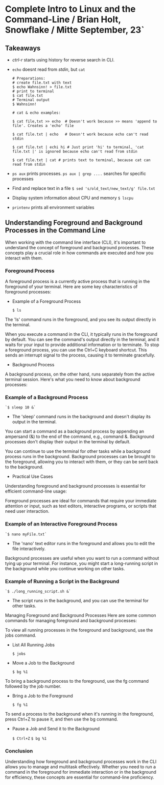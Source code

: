 # Complete Intro to Linux and the Command-Line / Brian Holt, Snowflake / Mitte September, 23`

## Takeaways

+ *ctrl-r* starts using  history for reverse search in CLI.
+ `echo` doesnt read from *stdin*, but `cat`
	```
	# Preparations:
	# create file.txt with text
	$ echo Wahnsinn! > file.txt
	# print to terminal
	$ cat file.txt
	# Terminal output
	$ Wahnsinn!
	
	# cat & echo examples:
	
	$ cat file,txt >> echo 	# Doesn't work because >> means 'append to file'. Creates a 'echo' file
	
	$ cat file.txt | echo	# Doesn't work because echo can't read stdin
	
	$ cat file.txt | echi hi # Just print 'hi' to terminal, 'cat file.txt |' is ignored because echo can't read from stdin

	$ cat file.txt | cat # prints text to terminal, because cat can read from stdin 
	```

+ `ps aux` prints processes. `ps aux | grep ....` searches for specific processes
+ Find and replace text in a file
	`$ sed 's/old_text/new_text/g' file.txt`
+ Display system information about CPU and memory
	`$ lscpu`
+ `printenv` prints all environment variables



## Understanding Foreground and Background Processes in the Command Line

When working with the command line interface (CLI), it's important to understand the concept of foreground and background processes. These concepts play a crucial role in how commands are executed and how you interact with them.

### Foreground Process

A foreground process is a currently active process that is running in the foreground of your terminal. Here are some key characteristics of foreground processes:


+ Example of a Foreground Process

	`$ ls`

The 'ls' command runs in the foreground, and you see its output directly in the terminal.

When you execute a command in the CLI, it typically runs in the foreground by default.
You can see the command's output directly in the terminal, and it waits for your input to provide additional information or to terminate.
To stop a foreground process, you can use the Ctrl+C keyboard shortcut. This sends an interrupt signal to the process, causing it to terminate gracefully.

+ Background Process

A background process, on the other hand, runs separately from the active terminal session. Here's what you need to know about background processes:


### Example of a Background Process

	`$ sleep 10 &`

+ The 'sleep' command runs in the background and doesn't display its output in the terminal.

You can start a command as a background process by appending an ampersand (&) to the end of the command, e.g., command &.
Background processes don't display their output in the terminal by default.

You can continue to use the terminal for other tasks while a background process runs in the background.
Background processes can be brought to the foreground, allowing you to interact with them, or they can be sent back to the background.

+ Practical Use Cases

Understanding foreground and background processes is essential for efficient command-line usage:

Foreground processes are ideal for commands that require your immediate attention or input, such as text editors, interactive programs, or scripts that need user interaction.

### Example of an Interactive Foreground Process

	`$ nano myFile.txt`

+ The 'nano' text editor runs in the foreground and allows you to edit the file interactively.

Background processes are useful when you want to run a command without tying up your terminal. For instance, you might start a long-running script in the background while you continue working on other tasks.

### Example of Running a Script in the Background

	`$ ./long_running_script.sh &`

+ The script runs in the background, and you can use the terminal for other tasks.

Managing Foreground and Background Processes
Here are some common commands for managing foreground and background processes:

To view all running processes in the foreground and background, use the jobs command.

+ List All Running Jobs

	`$ jobs`

+ Move a Job to the Background

	`$ bg %1`

To bring a background process to the foreground, use the fg command followed by the job number.

+ Bring a Job to the Foreground

	`$ fg %1`

To send a process to the background when it's running in the foreground, press Ctrl+Z to pause it, and then use the bg command.

+ Pause a Job and Send it to the Background

	`$ Ctrl+Z`
	`$ bg %1`

### Conclusion

Understanding how foreground and background processes work in the CLI allows you to manage and multitask effectively. Whether you need to run a command in the foreground for immediate interaction or in the background for efficiency, these concepts are essential for command-line proficiency.
